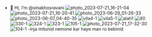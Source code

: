 - 👋 Hi, I’m @sinakhosravani
![photo_2023-07-21_16-21-04](https://github.com/sinakhosravani/sinakhosravani/assets/140179556/7c0ee6c1-ed53-4708-89e5-af9b49862e32)
![photo_2023-07-21_16-20-41](https://github.com/sinakhosravani/sinakhosravani/assets/140179556/dade4aab-fa01-48fd-8f28-c6a01955aed5)
![photo_2023-06-29_01-26-33](https://github.com/sinakhosravani/sinakhosravani/assets/140179556/b3924a7c-daa3-4eab-89b9-5e42bb2e98e9)
![photo_2023-06-07_04-40-35](https://github.com/sinakhosravani/sinakhosravani/assets/140179556/9b666337-2bc7-4f70-b779-03e292bedb91)
![vila4-1](https://github.com/sinakhosravani/sinakhosravani/assets/140179556/8f97415f-cb21-4df1-b5c9-fb019687be22)
![vila5-1](https://github.com/sinakhosravani/sinakhosravani/assets/140179556/16531b9f-440a-45d5-a0fd-65c934a6fe1c)
![alah1](https://github.com/sinakhosravani/sinakhosravani/assets/140179556/bee74783-73e0-48c8-8954-187c4d021db3)
![40](https://github.com/sinakhosravani/sinakhosravani/assets/140179556/49255788-14a6-419e-9e61-ec66823c8f87)
![330-1](https://github.com/sinakhosravani/sinakhosravani/assets/140179556/d678afbf-feb2-4d7b-a25d-f5ffc6dd2ad1)
![324-1](https://github.com/sinakhosravani/sinakhosravani/assets/140179556/698b4381-79ae-4bb7-9edf-2d69a4201a9d)
![323-1](https://github.com/sinakhosravani/sinakhosravani/assets/140179556/043d5f98-06c0-4a98-993a-5248afcf8b25)
![105-1](https://github.com/sinakhosravani/sinakhosravani/assets/140179556/79082c41-945b-4308-b094-bc635f8c6b03)
![photo_2023-07-21_17-32-30](https://github.com/sinakhosravani/sinakhosravani/assets/140179556/502fb7ca-b7a0-4248-b791-867c99e79eae)
![104-1](https://github.com/sinakhosravani/sinakhosravani/assets/140179556/82c7b53c-2640-4f50-b6b3-8c989b8c1dfd)
-inja mitunid nemone kar haye man ro bebinid
